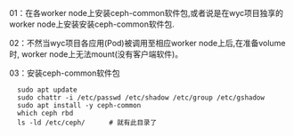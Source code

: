 01：在各worker node上安装ceph-common软件包,或者说是在wyc项目独享的
    worker node上安装安装ceph-common软件包.

02：不然当wyc项目各应用(Pod)被调用至相应worker node上后,在准备volume时,
    worker node上无法mount(没有客户端软件)。

03：安装ceph-common软件包
```
  sudo apt update
  sudo chattr -i /etc/passwd /etc/shadow /etc/group /etc/gshadow
  sudo apt install -y ceph-common
  which ceph rbd		
  ls -ld /etc/ceph/      # 就有此目录了
```

